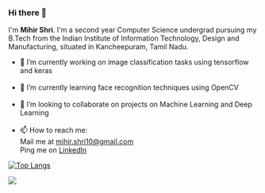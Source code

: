 ### Hi there 👋

I'm **Mihir Shri**. I'm a second year Computer Science undergrad pursuing my B.Tech from the Indian Institute of Information Technology, Design and Manufacturing, situated in Kancheepuram, Tamil Nadu.

- 🔭 I’m currently working on image classification tasks using tensorflow and keras</br></br>
- 🌱 I’m currently learning face recognition techniques using OpenCV</br></br>
- 👯 I’m looking to collaborate on projects on Machine Learning and Deep Learning</br></br>
- 📫 How to reach me: </br>
Mail me at mihir.shri10@gmail.com</br>
Ping me on [LinkedIn](https://www.linkedin.com/in/mihirshri/)

[![Top Langs](https://github-readme-stats.vercel.app/api/top-langs/?username=MihirShri)](https://github.com/MihirShri/github-readme-stats)

![](https://komarev.com/ghpvc/?username=MihirShri&color=green)
